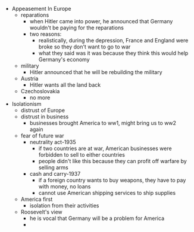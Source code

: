 - Appeasement In Europe
	- reparations
		- when Hitler came into power, he announced that Germany wouldn't be paying for the reparations
		- two reasons:
			- realistically, during the depression, France and England were broke so they don't want to go to war
			- what they said was it was because they think this would help Germany's economy
	- military
		- Hitler announced that he will be rebuilding the military
	- Austria
		- Hitler wants all the land back 
	- Czechoslovakia
		- no more
- Isolationism
	- distrust of Europe
	- distrust in business
		- businesses brought America to ww1, might bring us to ww2 again
	- fear of future war
		- neutrality act-1935
			- if two countries are at war, American businesses were forbidden to sell to either countries
			- people didn't like this because they can profit off warfare by selling arms
		- cash and carry-1937 
			- if a foreign country wants to buy weapons, they have to pay with money, no loans
			- cannot use American shipping services to ship supplies
	- America first
		- isolation from their activities
	- Roosevelt's view
		- he is vocal that Germany will be a problem for America
		- 